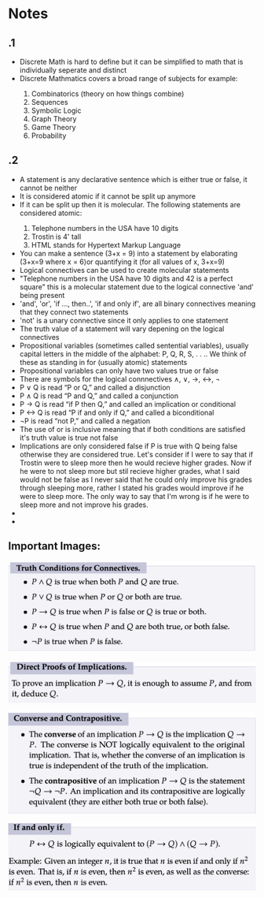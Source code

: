 # Notes

## .1
<ul>
<li> Discrete Math is hard to define but it can be simplified to math that is individually seperate and distinct </li>
<li>Discrete Mathmatics covers a broad range of subjects for example: </li>
<ol>
    <li> Combinatorics (theory on how things combine)</li>
    <li> Sequences</li>
    <li> Symbolic Logic</li>
    <li> Graph Theory</li>
    <li> Game Theory</li>
    <li> Probability</li>
</ol></ul>
<h2> .2 </h2>
<ul>
    <li>A statement is any declarative sentence which is either true or false, it cannot be neither</li>
    <li>It is considered atomic if it cannot be split up anymore </li>
    <li>If it can be split up then it is molecular. The following statements are considered atomic: </li>
    <ol>
        <li>Telephone numbers in the USA have 10 digits</li>
        <li>Trostin is 4' tall</li>
        <li>HTML stands for Hypertext Markup Language</li>
    </ol>
    <li>You can make a sentence (3+x = 9) into a statement by elaborating (3+x=9 where x = 6)or quantifying it (for all values of x, 3+x=9)</li>
    <li>Logical connectives can be used to create molecular statements</li>
    <li>"Telephone numbers in the USA have 10 digits and 42 is a perfect
square" this is a molecular statement due to the logical connective 'and' being present</li>
    <li>'and', 'or', 'if ..., then..', 'if and only if', are all binary connectives meaning that they connect two statements</li>
    <li>'not' is a unary connective since it only applies to one statement </li>
    <li>The truth value of a statement will vary depening on the logical connectives</li>
    <li>Propositional variables (sometimes called sentential variables), usually
capital letters in the middle of the alphabet: P, Q, R, S, . . .. We think of
these as standing in for (usually atomic) statements </li>
    <li> Propositional variables can only have two values true or false</li>
    <li>There are symbols for the logical connnectives ∧, ∨, →, ↔, ¬ </li>
    <li>P ∨ Q is read “P or Q,” and called a disjunction</li>
    <li>P ∧ Q is read “P and Q,” and called a conjunction</li>
    <li>P → Q is read “if P then Q,” and called an implication or
conditional </li>
    <li>P ↔ Q is read “P if and only if Q,” and called a biconditional </li>
    <li>¬P is read “not P,” and called a negation </li>
    <li>The use of or is inclusive meaning that if both conditions are satisfied it's truth value is true not false</li>
    <li>Implications are only considered false if P is true with Q being false otherwise they are considered true. Let's consider if I were to say that if Trostin were to sleep more then he would recieve higher grades. Now if he were to not sleep more but stil recieve higher grades, what I said would not be false as I never said that he could only improve his grades through sleeping more, rather I stated his grades would improve if he were to sleep more. The only way to say that I'm wrong is if he were to sleep more and not improve his grades.</li>
    <li></li>
    <li></li>
</ul>

<h2>Important Images:</h2>
<img src = "../resources/TruthTable.png"></img>
<br><br>
<img src = "../resources/Proofs.png"></img>
<br><br>
<img src = "../resources/converse.png"></img>
<br><br>
<img src = "../resources/biconditional.png"></img>